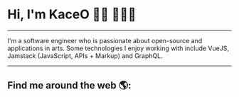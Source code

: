 #  Hi, I'm KaceO 👋🏾 👩🏾‍💻
<!--- ![banner cartoon illustration](https://github.com/kaceo/kaceo/blob/master/gh-header-image-cropped.png) --->

---
I'm a software engineer who is passionate about open-source and applications in arts.
Some technologies I enjoy working with include 
VueJS, Jamstack (JavaScript, APIs + Markup) and GraphQL. 

---
## Find me around the web 🌎:
<!--- <div align="left" width="150px" height="150px">
![animated](https://github.com/kaceo/kaceo/blob/master/m0nica-octocat-rotating.gif)
</div> --->

<!---
- Learning in public on [Twitch](https://www.twitch.tv/blacktechdiva) or 
[monica.dev](https://www.monica.dev) 📹 ✍🏾

- Tinkering with interactions on [Codepen](https://codepen.io/m0nica) 🏓

- Sharing updates on [LinkedIn](https://www.linkedin.com/in/monicampowell/) 💼

- Sponsor [my work](https://github.com/sponsors/M0nica)
---
## test

- 👋
- ✨ _special_ ✨ 
- 🔭 I’m currently working on ...
- 🌱 I’m currently learning ...
- 👯 I’m looking to collaborate on ...
- 🤔 I’m looking for help with ...
- 💬 Ask me about ...
- 📫 How to reach me: ...
- 😄 Pronouns: ...
- ⚡ Fun fact: ...

<a href="https://github.com/sponsors/M0nica"><img align="left" width="150" height="150" src="https://github.com/M0nica/M0nica/raw/main/octomonica/m0nica-octocat-rotating.gif?raw=true" style="max-width:100%;"></a>
--->
